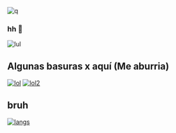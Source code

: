 ![q](https://komarev.com/ghpvc/?username=xNayra&label=Visitas&color=ff69b4)

### hh 👋

![lul](https://github-readme-stats.vercel.app/api?username=xNayra&show_icons=true&theme=omni)


## Algunas basuras x aquí (Me aburria)
[![lol](https://github-readme-stats.vercel.app/api/pin/?username=xNayra&repo=forcebans)](https://github.com/xNayra/forcebans)
[![lol2](https://github-readme-stats.vercel.app/api/pin/?username=xNayra&repo=equationTestTry)](https://github.com/xNayra/equationTestTry)

## bruh
[![langs](https://github-readme-stats.vercel.app/api/top-langs/?username=xNayra&layout=compact)](https://github.com/xNayra)


<!--
**xNayra/xNayra** is a ✨ _special_ ✨ repository because its `README.md` (this file) appears on your GitHub profile.


